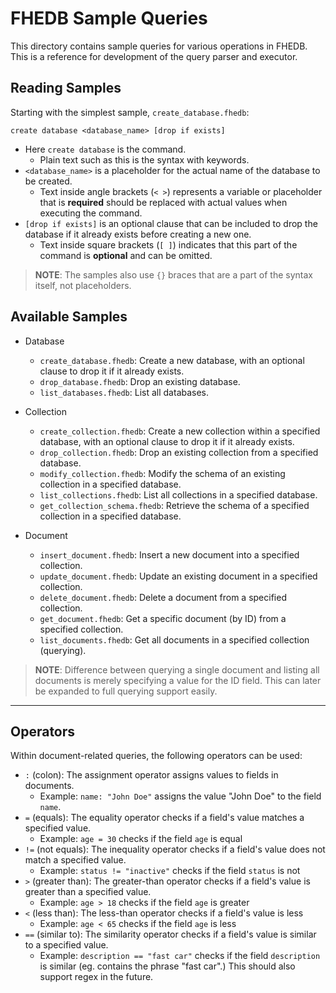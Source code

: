 # FHEDB Sample Queries

This directory contains sample queries for various operations in FHEDB.
This is a reference for development of the query parser and executor.

## Reading Samples

Starting with the simplest sample, `create_database.fhedb`:

```plaintext
create database <database_name> [drop if exists]
```

- Here `create database` is the command.
    - Plain text such as this is the syntax with keywords.
- `<database_name>` is a placeholder for the actual name of the database to be created.
    - Text inside angle brackets (`< >`) represents a variable or placeholder that is **required** should be replaced with actual values when executing the command.
- `[drop if exists]` is an optional clause that can be included to drop the database if it already exists before creating a new one.
    - Text inside square brackets (`[ ]`) indicates that this part of the command is **optional** and can be omitted.

> **NOTE**: The samples also use `{}` braces that are a part of the syntax itself, not placeholders.

## Available Samples

- Database
    - `create_database.fhedb`: Create a new database, with an optional clause to drop it if it already exists.
    - `drop_database.fhedb`: Drop an existing database.
    - `list_databases.fhedb`: List all databases.

- Collection
    - `create_collection.fhedb`: Create a new collection within a specified database, with an optional clause to drop it if it already exists.
    - `drop_collection.fhedb`: Drop an existing collection from a specified database.
    - `modify_collection.fhedb`: Modify the schema of an existing collection in a specified database.
    - `list_collections.fhedb`: List all collections in a specified database.
    - `get_collection_schema.fhedb`: Retrieve the schema of a specified collection in a specified database.

- Document
    - `insert_document.fhedb`: Insert a new document into a specified collection.
    - `update_document.fhedb`: Update an existing document in a specified collection.
    - `delete_document.fhedb`: Delete a document from a specified collection.
    - `get_document.fhedb`: Get a specific document (by ID) from a specified collection.
    - `list_documents.fhedb`: Get all documents in a specified collection (querying).

> **NOTE**: Difference between querying a single document and listing all documents is merely specifying a value for the ID field.
> This can later be expanded to full querying support easily.

---

## Operators

Within document-related queries, the following operators can be used:
- `:` (colon): The assignment operator assigns values to fields in documents.
  - Example: `name: "John Doe"` assigns the value "John Doe" to the field `name`.
- `=` (equals): The equality operator checks if a field's value matches a specified value.
  - Example: `age = 30` checks if the field `age` is equal
- `!=` (not equals): The inequality operator checks if a field's value does not match a specified value.
    - Example: `status != "inactive"` checks if the field `status` is not
- `>` (greater than): The greater-than operator checks if a field's value is greater than a specified value.
    - Example: `age > 18` checks if the field `age` is greater
- `<` (less than): The less-than operator checks if a field's value is less
    - Example: `age < 65` checks if the field `age` is less
- `==` (similar to): The similarity operator checks if a field's value is similar to a specified value.
    - Example: `description == "fast car"` checks if the field `description` is similar (eg. contains the phrase "fast car".) This should also support regex in the future.

